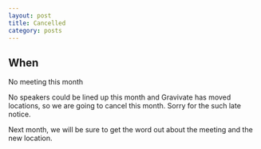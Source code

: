```yaml
---
layout: post
title: Cancelled
category: posts
---
```


## When

No meeting this month

No speakers could be lined up this month and Gravivate has moved locations, so we are going to cancel this month. Sorry for the such late notice.

Next month, we will be sure to get the word out about the meeting and the new location.
